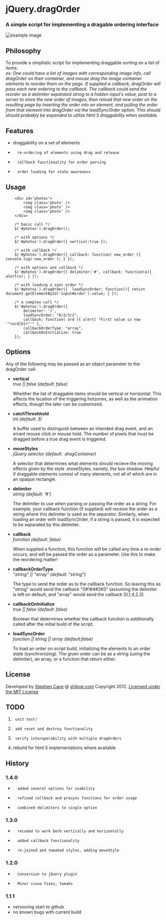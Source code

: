 
# 	jQuery.dragOrder
### A simple script for implementing a dragable ordering interface
![example image](https://shiboe.com/media/images/dragOrder.png)

## 	Philosophy
To provide a simplistic script for implementing draggable sorting on a list of items. <br><i>ex: One could have a list of images with corresponding image info, call dragOrder on their container, and mouse drag the image container elements to reorder them on the page. If supplied a callback, dragOrder will pass each new ordering to the callback. The callback could send the reorder as a delimiter separated string to a hidden input's value, post to a server to store the new order of images, then reload that new order on the resulting page by inserting the order into an element, and pulling the order from that element into dragOrder via the loadSyncOrder option. This should should probably be expanded to utilize html 5 draggability when available.</i> 

## 	Features
*	draggability on a set of elements
*       re-ordering of elements using drag and release
*       callback functionality for order parsing
*       order loading for state awareness

##      Usage

        <div id='photos'>
            <img class='photo' />
            <img class='photo' />
            <img class='photo' />
        </div>

        /* basic call */
        $('#photos').dragOrder();

        /* with options */
        $('#photos').dragOrder({ vertical:true });

        /* with callback */
        $('#photos').dragOrder({ callback: function( new_order ){ console.log( new_order ); } });

        /* with options and callback */
        $('#photos').dragOrder({ delimiter:'#', callback: function(o){ alert(o); } });

        /* with loading a sync order */
        $('#photos').dragOrder({  loadSyncOrder: function(){ return document.getElementById('input#order').value; } });

        /* a complex call */
        $('#photos').dragOrder({
            delimiter: '/',
            loadSyncOrder: "0/2/3/1",
            callback: function( ord ){ alert( "First value is now '"+ord[0]+"'" },
            callbackOrderType: "array",
            callbackOnInitialize: true
        });

##      Options
Any of the following may be passed as an object parameter to the dragOrder call:
<ul>
<li><b>vertical</b><br><i>true || false (default: false)</i>
<p>Wheither the list of draggable items should be vertical or horizontal. This affects the location of the triggering hotzones, as well as the animation effects, though the later can be customized.</p>

<li><b>catchThreshhold</b><br><i>int (default: 3)</i>
<p>A buffer used to distinguish between an intended drag event, and an errant mouse click or mouse hold. The number of pixels that must be dragged before a true drag event is triggered.</p>

<li><b>moveStyles</b><br><i>jQuery selector (default: .dragContainer)</i> 
<p>A selector that determines what elements should recieve the moving effects given by the style .moveStyles, namely, the box shadow. Helpful if draggable elements consist of many elements, not all of which are in an opaque rectangle.</p>

<li><b>delimiter</b><br><i>string (default: '#')</i>
<p>The delimiter to use when parsing or passing the order as a string. For example, your callback function (if supplied) will receive the order as a string where this delimiter is used as the separator. Similarly, when loading an order with loadSyncOrder, if a string is passed, it is expected to be separated by this delimiter.</p>

<li><b>callback</b><br><i>function (default: false)</i>
<p>When supplied a function, this function will be called any time a re-order occurs, and will be passed the order as a parameter. Use this to make the reordering matter!</p>

<li><b>callbackOrderType</b><br><i>"string" || "array" (default: "string")</i>
<p>The type to send the order as to the callback function. So leaving this as "string" would send the callback "0#1#4#2#3" (assuming the delimiter is left on default, and "array" would send the callback [0,1,4,2,3]</p>

<li><b>callbackOnInitialize</b><br><i>true || false (default: false)</i>
<p>Boolean that determines whether the callback function is additionally called after the initial build of the script.</p>

<li><b>loadSyncOrder</b><br><i>function || string || array (default:false)</i>
<p>To load an order on script build, initializing the elements to an order state (synchronizing). The given order can be as a string (using the delimiter), an array, or a function that return either.</p>
</ul>

## 	License
Developed by [Stephen Cave](sccave@gmail.com) @ [shiboe.com](http://shiboe.com) Copyright 2012. 
[Licensed under the MIT License](http://opensource.org/licenses/mit-license.php)

##	TODO
1.      unit test!
2.      add reset and destroy functionality
3.      verify interoperability with multiple dragOrders
4.	rebuild for html 5 implementations where available

## 	History
### 1.4.0
*       added several options for usability
*       refined callback and presync functions for order usage
*       combined delimiters to single option

### 1.3.0
*       recoded to work both vertically and horizontally
*       added callback functionality
*       re-joined and tweaked styles, adding moveStyle

### 1.2.0
*       Conversion to jQuery plugin
*       Minor issue fixes, tweaks

### 1.1.1
* 	versioning start to github
* 	no known bugs with current build
